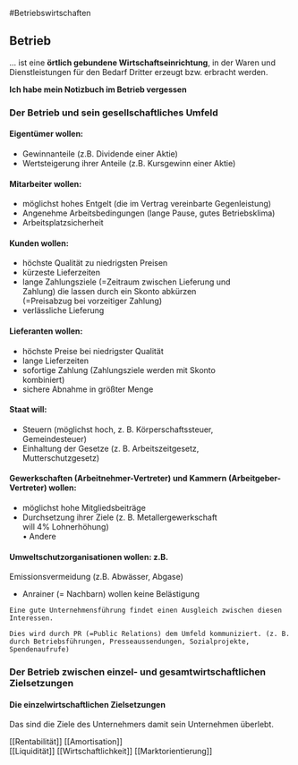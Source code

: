 #Betriebswirtschaften
## Betrieb
... ist eine **örtlich gebundene Wirtschaftseinrichtung**, in der Waren und  
Dienstleistungen für den Bedarf Dritter erzeugt bzw. erbracht werden.  

**Ich habe mein Notizbuch im Betrieb vergessen**  

### Der Betrieb und sein gesellschaftliches Umfeld
#### Eigentümer wollen:
* Gewinnanteile (z.B. Dividende einer Aktie)  
*  Wertsteigerung ihrer Anteile (z.B. Kursgewinn einer Aktie)  

#### Mitarbeiter wollen:
- möglichst hohes Entgelt (die im Vertrag vereinbarte Gegenleistung)  
- Angenehme Arbeitsbedingungen (lange Pause, gutes Betriebsklima)  
- Arbeitsplatzsicherheit

#### Kunden wollen:
- höchste Qualität zu niedrigsten Preisen  
- kürzeste Lieferzeiten  
- lange Zahlungsziele (=Zeitraum zwischen Lieferung und  
Zahlung) die lassen durch ein Skonto abkürzen  
(=Preisabzug bei vorzeitiger Zahlung)  
- verlässliche Lieferung 

#### Lieferanten wollen:  
- höchste Preise bei niedrigster Qualität  
- lange Lieferzeiten  
- sofortige Zahlung (Zahlungsziele werden mit Skonto  
kombiniert)  
- sichere Abnahme in größter Menge
 
#### Staat will:  
- Steuern (möglichst hoch, z. B. Körperschaftssteuer,  
Gemeindesteuer)  
- Einhaltung der Gesetze (z. B. Arbeitszeitgesetz,  
Mutterschutzgesetz)

#### Gewerkschaften (Arbeitnehmer-Vertreter) und Kammern (Arbeitgeber-Vertreter) wollen:  
- möglichst hohe Mitgliedsbeiträge  
- Durchsetzung ihrer Ziele (z. B. Metallergewerkschaft  
will 4% Lohnerhöhung)  
• Andere  

#### Umweltschutzorganisationen wollen: z.B.  
Emissionsvermeidung (z.B. Abwässer, Abgase)  
- Anrainer (= Nachbarn) wollen keine Belästigung

```ad-info
Eine gute Unternehmensführung findet einen Ausgleich zwischen diesen Interessen.

Dies wird durch PR (=Public Relations) dem Umfeld kommuniziert. (z. B. durch Betriebsführungen, Presseaussendungen, Sozialprojekte, Spendenaufrufe)
```

### Der Betrieb zwischen einzel- und gesamtwirtschaftlichen Zielsetzungen
#### Die einzelwirtschaftlichen Zielsetzungen
Das sind die Ziele des Unternehmers damit sein Unternehmen überlebt.

[[Rentabilität]]
[[Amortisation]]  
[[Liquidität]]
[[Wirtschaftlichkeit]]
[[Marktorientierung]]